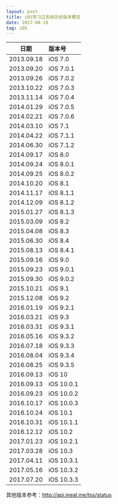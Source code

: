 ```yaml
---
layout: post
title: iOS学习之系统历史版本概览
date: 2017-08-18
tag: iOS
---
```


| 日期    | 版本号    | 
| ------------- |:-------------| 
|2013.09.18  | iOS 7.0|
|2013.09.20 |  iOS 7.0.1|
|2013.09.26 |  iOS 7.0.2|
|2013.10.22  | iOS 7.0.3|
|2013.11.14 |  iOS 7.0.4|
|2014.01.29 |  iOS 7.0.5|
|2014.02.21 |  iOS 7.0.6|
|2014.03.10   |iOS 7.1    |
|2014.04.22   |iOS 7.1.1|
|2014.06.30   |iOS 7.1.2|
|2014.09.17   |iOS 8.0|
|2014.09.24   |iOS 8.0.1|
|2014.09.25   |iOS 8.0.2|
|2014.10.20   |iOS 8.1|
|2014.11.17   |iOS 8.1.1|
|2014.12.09   |iOS 8.1.2|
|2015.01.27   |iOS 8.1.3|
|2015.03.09   |iOS 8.2|
|2015.04.08   |iOS 8.3|
|2015.06.30   |iOS 8.4|
|2015.08.13   |iOS 8.4.1|
|2015.09.16   |iOS 9.0|
|2015.09.23   |iOS 9.0.1|
|2015.09.30  | iOS 9.0.2|
|2015.10.21  | iOS 9.1|
|2015.12.08  | iOS 9.2|
|2016.01.19 |  iOS 9.2.1|
|2016.03.21   |iOS 9.3|
|2016.03.31   |iOS 9.3.1|
|2016.05.16 |  iOS 9.3.2|
|2016.07.18  | iOS 9.3.3|
|2016.08.04 |  iOS 9.3.4|
|2016.08.25 |  iOS 9.3.5|
|2016.09.13 |  iOS 10|
|2016.09.13 |  iOS 10.0.1|
|2016.09.23 |  iOS 10.0.2|
|2016.10.17 |  iOS 10.0.3|
|2016.10.24|   iOS 10.1|
|2016.10.31 |  iOS 10.1.1|
|2016.12.12|   iOS 10.2|
|2017.01.23 |  iOS 10.2.1|
|2017.03.28|   iOS 10.3|
|2017.04.11 | iOS 10.3.1|
|2017.05.16|  iOS 10.3.2|
|2017.07.20  |iOS 10.3.3|


其他版本参考：http://api.ineal.me/tss/status